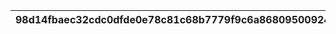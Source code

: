 |98d14fbaec32cdc0dfde0e78c81c68b7779f9c6a868095009247d7be981cb757|6fefad88ca6db4b9209ee7cfbb19df88b356371f1465e4f70ada2c84cb179c49|d60e16a08480effb0a72034d2d96eb7bfc0f4a2226184a35067b951933eaf849|e9cb223d5f2ba503610b1905b8d1f6c8bd32883e67f01c2e17431838859c80ef|b57b554687db743c09a86f7a34eff9f1ba1481d5b120e42e40abf2ade1234fbc|
| --- | --- | --- | --- | --- |